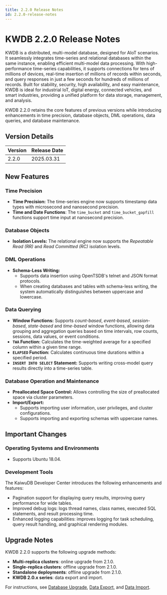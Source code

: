 ```yaml
---
title: 2.2.0 Release Notes
id: 2.2.0-release-notes
---
```


# KWDB 2.2.0 Release Notes

KWDB is a distributed, multi-model database, designed for AIoT scenarios. It seamlessly integrates time-series and relational databases within the same instance, enabling efficient multi-model data processing. With high-performance time-series capabilities, it supports connections for tens of millions of devices, real-time insertion of millions of records within seconds, and query responses in just a few seconds for hundreds of millions of records. Built for stability, security, high availability, and easy maintenance, KWDB is ideal for industrial IoT, digital energy, connected vehicles, and smart industries, providing a unified platform for data storage, management, and analysis.

KWDB 2.2.0 retains the core features of previous versions while introducing enhancements in time precision, database objects, DML operations, data queries, and database maintenance.

## Version Details

| Version   | Release Date   |
| :------- | :--------- |
| 2.2.0    | 2025.03.31 |

## New Features

### Time Precision

- **Time Precision:** The time-series engine now supports timestamp data types with microsecond and nanosecond precision.
- **Time and Date Functions**: The `time_bucket` and `time_bucket_gapfill` functions support time input at nanosecond precision.

### Database Objects

- **Isolation Levels:** The relational engine now supports the *Repeatable Read (RR)* and *Read Committed (RC)* isolation levels.

### DML Operations

- **Schema-Less Writing:**
  - Supports data insertion using OpenTSDB's telnet and JSON format protocols.
  - When creating databases and tables with schema-less writing, the system automatically distinguishes between uppercase and lowercase.

### Data Querying

- **Window Functions:** Supports *count-based*, *event-based*, *session-based*, *state-based* and *time-based* window functions, allowing data grouping and aggregation queries based on time intervals, row counts, sessions, data values, or event conditions.
- **`TWA` Function:** Calculates the time-weighted average for a specified column within a given time range.
- **`ELAPSED` Function:** Calculates continuous time durations within a specified period.
- **`INSERT INTO SELECT` Statement:** Supports writing cross-model query results directly into a time-series table.


### Database Operation and Maintenance

- **Preallocated Space Control:** Allows controlling the size of preallocated space via cluster parameters.
- **Import/Export:**
  - Supports importing user information, user privileges, and cluster configurations.
  - Supports importing and exporting schemas with uppercase names.

## Important Changes

### Operating Systems and Environments

- Supports Ubuntu 18.04.

### Development Tools

The KaiwuDB Developer Center introduces the following enhancements and features:

- Pagination support for displaying query results, improving query performance for wide tables.
- Improved debug logs: logs thread names, class names, executed SQL statements, and result processing time.
- Enhanced logging capabilities: improves logging for task scheduling, query result handling, and graphical rendering modules.

## Upgrade Notes

KWDB 2.2.0 supports the following upgrade methods:

- **Multi-replica clusters**: online upgrade from 2.1.0.
- **Single-replica clusters**: offline upgrade from 2.1.0.
- **Standalone deployments**: offline upgrade from 2.1.0.
- **KWDB 2.0.x series**: data export and import.

For instructions, see [Database Upgrade](../db-operation/db-upgrade.md), [Data Export](../db-administration/import-export-data/export-data.md), and [Data Import](../db-administration/import-export-data/import-data.md).